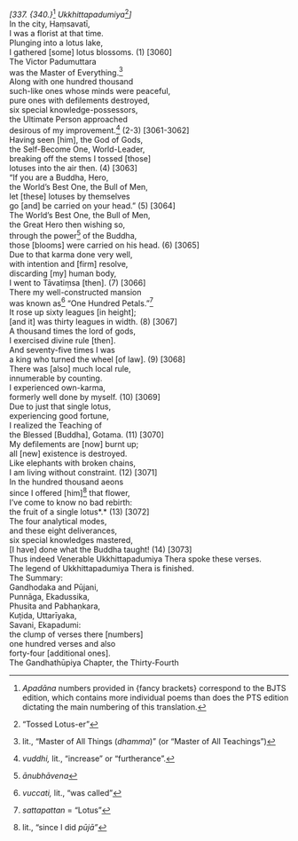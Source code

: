 *\[337. {340.}*[^1] *Ukkhittapadumiya*[^2]*\]*  
In the city, Haṃsavatī,  
I was a florist at that time.  
Plunging into a lotus lake,  
I gathered \[some\] lotus blossoms. (1) \[3060\]  
The Victor Padumuttara  
was the Master of Everything.[^3]  
Along with one hundred thousand  
such-like ones whose minds were peaceful,  
pure ones with defilements destroyed,  
six special knowledge-possessors,  
the Ultimate Person approached  
desirous of my improvement.[^4] (2-3) \[3061-3062\]  
Having seen \[him\], the God of Gods,  
the Self-Become One, World-Leader,  
breaking off the stems I tossed \[those\]  
lotuses into the air then. (4) \[3063\]  
“If you are a Buddha, Hero,  
the World’s Best One, the Bull of Men,  
let \[these\] lotuses by themselves  
go \[and\] be carried on your head.” (5) \[3064\]  
The World’s Best One, the Bull of Men,  
the Great Hero then wishing so,  
through the power[^5] of the Buddha,  
those \[blooms\] were carried on his head. (6) \[3065\]  
Due to that karma done very well,  
with intention and \[firm\] resolve,  
discarding \[my\] human body,  
I went to Tāvatiṃsa \[then\]. (7) \[3066\]  
There my well-constructed mansion  
was known as[^6] “One Hundred Petals.”[^7]  
It rose up sixty leagues \[in height\];  
\[and it\] was thirty leagues in width. (8) \[3067\]  
A thousand times the lord of gods,  
I exercised divine rule \[then\].  
And seventy-five times I was  
a king who turned the wheel \[of law\]. (9) \[3068\]  
There was \[also\] much local rule,  
innumerable by counting.  
I experienced own-karma,  
formerly well done by myself. (10) \[3069\]  
Due to just that single lotus,  
experiencing good fortune,  
I realized the Teaching of  
the Blessed \[Buddha\], Gotama. (11) \[3070\]  
My defilements are \[now\] burnt up;  
all \[new\] existence is destroyed.  
Like elephants with broken chains,  
I am living without constraint. (12) \[3071\]  
In the hundred thousand aeons  
since I offered \[him\][^8] that flower,  
I’ve come to know no bad rebirth:  
the fruit of a single lotus*.* (13) \[3072\]  
The four analytical modes,  
and these eight deliverances,  
six special knowledges mastered,  
\[I have\] done what the Buddha taught! (14) \[3073\]  
Thus indeed Venerable Ukkhittapadumiya Thera spoke these verses.  
The legend of Ukkhittapadumiya Thera is finished.  
The Summary:  
Gandhodaka and Pūjani,  
Punnāga, Ekadussika,  
Phusita and Pabhaṇkara,  
Kuṭida, Uttarīyaka,  
Savani, Ekapadumi:  
the clump of verses there \[numbers\]  
one hundred verses and also  
forty-four \[additional ones\].  
The Gandhathūpiya Chapter, the Thirty-Fourth  
[^1]: *Apadāna* numbers provided in {fancy brackets} correspond to the
    BJTS edition, which contains more individual poems than does the PTS
    edition dictating the main numbering of this translation.  
[^2]: “Tossed Lotus-er”  
[^3]: lit., “Master of All Things (*dhamma*)” (or “Master of All
    Teachings”)  
[^4]: *vuddhi,* lit., “increase” or “furtherance”.  
[^5]: *ānubhāvena*  
[^6]: *vuccati,* lit., “was called”  
[^7]: *sattapattan* = “Lotus”  
[^8]: lit., “since I did *pūjā”*
